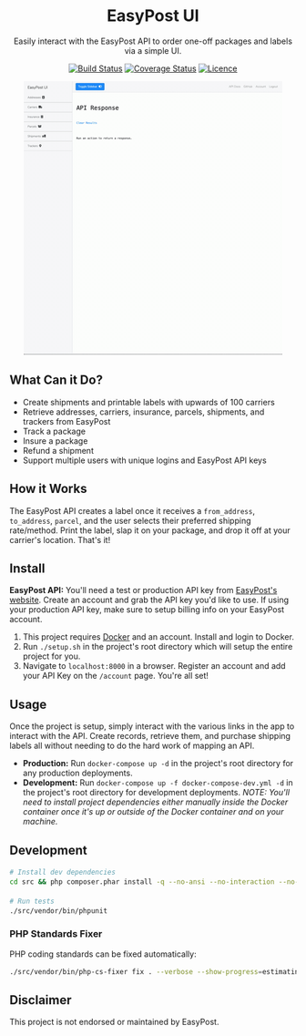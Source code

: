 <div align="center">

# EasyPost UI

Easily interact with the EasyPost API to order one-off packages and labels via a simple UI.

[![Build Status](https://travis-ci.com/Justintime50/easypost-ui.svg?branch=master)](https://travis-ci.com/Justintime50/easypost-ui)
[![Coverage Status](https://coveralls.io/repos/github/Justintime50/easypost-ui/badge.svg?branch=master)](https://coveralls.io/github/Justintime50/easypost-ui?branch=master)
[![Licence](https://img.shields.io/github/license/justintime50/easypost-ui)](LICENSE)

<img src="assets/showcase.gif">

</div>

## What Can it Do?

- Create shipments and printable labels with upwards of 100 carriers
- Retrieve addresses, carriers, insurance, parcels, shipments, and trackers from EasyPost
- Track a package
- Insure a package
- Refund a shipment
- Support multiple users with unique logins and EasyPost API keys

## How it Works

The EasyPost API creates a label once it receives a `from_address`, `to_address`, `parcel`, and the user selects their preferred shipping rate/method. Print the label, slap it on your package, and drop it off at your carrier's location. That's it!

## Install

**EasyPost API:** You'll need a test or production API key from [EasyPost's website](https://easypost.com). Create an account and grab the API key you'd like to use. If using your production API key, make sure to setup billing info on your EasyPost account.

1) This project requires [Docker](https://www.docker.com/products/docker-desktop) and an account. Install and login to Docker.
2) Run `./setup.sh` in the project's root directory which will setup the entire project for you.
3) Navigate to `localhost:8000` in a browser. Register an account and add your API Key on the `/account` page. You're all set!

## Usage

Once the project is setup, simply interact with the various links in the app to interact with the API. Create records, retrieve them, and purchase shipping labels all without needing to do the hard work of mapping an API. 

- **Production:** Run `docker-compose up -d` in the project's root directory for any production deployments.
- **Development:** Run `docker-compose up -f docker-compose-dev.yml -d` in the project's root directory for development deployments. <i>NOTE: You'll need to install project dependencies either manually inside the Docker container once it's up or outside of the Docker container and on your machine.</i>

## Development

```bash
# Install dev dependencies
cd src && php composer.phar install -q --no-ansi --no-interaction --no-scripts --no-suggest --no-progress --prefer-dist

# Run tests
./src/vendor/bin/phpunit
```

### PHP Standards Fixer

PHP coding standards can be fixed automatically: 

```bash
./src/vendor/bin/php-cs-fixer fix . --verbose --show-progress=estimating
```

## Disclaimer

This project is not endorsed or maintained by EasyPost.
